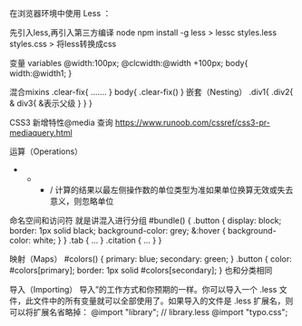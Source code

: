 在浏览器环境中使用 Less ：
<link rel="stylesheet/less" type="text/css" href="styles.less" />
<script src="//cdnjs.cloudflare.com/ajax/libs/less.js/3.11.1/less.min.js" ></script>
先引入less,再引入第三方编译
node
npm install -g less
> lessc styles.less styles.css
> 将less转换成css

变量 variables
@width:100px;
@clcwidth:@width +100px;
body{
  width:@width1;
}

混合mixins
.clear-fix{
  .......
}
body{
  .clear-fix()
}
嵌套（Nesting）
.div1{
  .div2{
    & div3{
      &表示父级
    }
  }
}

CSS3 新增特性@media 查询 https://www.runoob.com/cssref/css3-pr-mediaquery.html

运算（Operations）
+ - * /
计算的结果以最左侧操作数的单位类型为准如果单位换算无效或失去意义，则忽略单位

命名空间和访问符  就是讲混入进行分组
#bundle() {
  .button {
    display: block;
    border: 1px solid black;
    background-color: grey;
    &:hover {
      background-color: white;
    }
  }
  .tab { ... }
  .citation { ... }
}

映射（Maps）
#colors() {
  primary: blue;
  secondary: green;
}
.button {
  color: #colors[primary];
  border: 1px solid #colors[secondary];
}
也和分类相同

导入（Importing）
导入”的工作方式和你预期的一样。你可以导入一个 .less 文件，此文件中的所有变量就可以全部使用了。如果导入的文件是 .less 扩展名，则可以将扩展名省略掉：
@import "library"; // library.less
@import "typo.css";